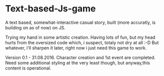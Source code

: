 # Text-based-Js-game
A text based, somewhat-interactive casual story, built (more accuratly, is building on as of now) on JS.

Trying my hand in some artistic creation. Having lots of fun, but my head hurts from the oversized code which, i suspect,
totaly not dry at all :-D But whatever, i'll sharpen it later, right now i just need this game to work.

Version 0.1 - 31.08.2016.
Character creation and 1st event are completed. Need some additional styling at the very least though, but anyway,this content is operational.

